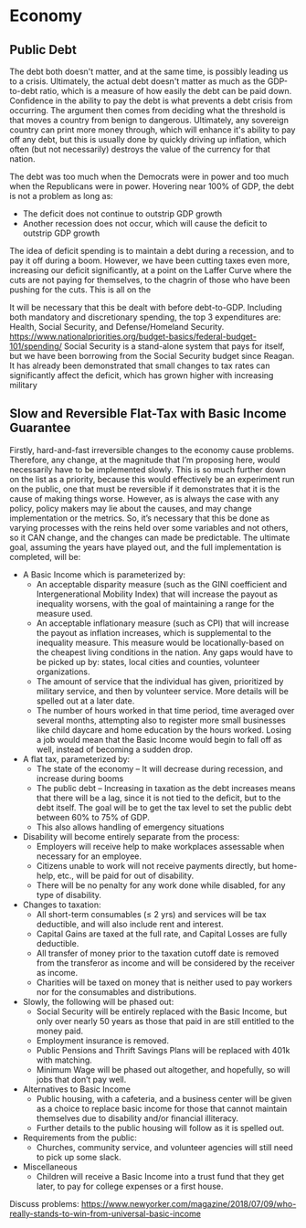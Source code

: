 # Economy

## Public Debt
The debt both doesn't matter, and at the same time, is possibly leading us to a crisis. Ultimately, the actual debt doesn't matter as much as the GDP-to-debt ratio, which is a measure of how easily the debt can be paid down. Confidence in the ability to pay the debt is what prevents a debt crisis from occurring. The argument then comes from deciding what the threshold is that moves a country from benign to dangerous. Ultimately, any sovereign country can print more money through, which will enhance it's ability to pay off any debt, but this is usually done by quickly driving up inflation, which often (but not necessarily) destroys the value of the currency for that nation.

The debt was too much when the Democrats were in power and too much when the Republicans were in power. Hovering near 100% of GDP, the debt is not a problem as long as:
* The deficit does not continue to outstrip GDP growth
* Another recession does not occur, which will cause the deficit to outstrip GDP growth

The idea of deficit spending is to maintain a debt during a recession, and to pay it off during a boom. However, we have been cutting taxes even more, increasing our deficit significantly, at a point on the Laffer Curve where the cuts are not paying for themselves, to the chagrin of those who have been pushing for the cuts. This is all on the 

It will be necessary that this be dealt with before debt-to-GDP. Including both mandatory and discretionary spending, the top 3 expenditures are: Health, Social Security, and Defense/Homeland Security.
https://www.nationalpriorities.org/budget-basics/federal-budget-101/spending/
Social Security is a stand-alone system that pays for itself, but we have been borrowing from the Social Security budget since Reagan.
It has already been demonstrated that small changes to tax rates can significantly affect the deficit, which has grown higher with increasing military 

[comment]: # (Can we tie Social Security to Stock Markeet???)

[comment]: # (Government can hold no more than 10% of any company, but must buy up if holding less than 5%. Government takeover of any company)

[comment]: # (Instead of taxing businesses, can we buy up stocks in them as silent partners? Can we buy foreign stocks to prevent power?)

## Slow and Reversible Flat-Tax with Basic Income Guarantee
Firstly, hard-and-fast irreversible changes to the economy cause problems. Therefore, any change, at the magnitude that I’m proposing here, would necessarily have to be implemented slowly.
This is so much further down on the list as a priority, because this would effectively be an experiment run on the public, one that must be reversible if it demonstrates that it is the cause of making things worse. However, as is always the case with any policy, policy makers may lie about the causes, and may change implementation or the metrics.
So, it’s necessary that this be done as varying processes with the reins held over some variables and not others, so it CAN change, and the changes can made be predictable. The ultimate goal, assuming the years have played out, and the full implementation is completed, will be:
* A Basic Income which is parameterized by:
    * An acceptable disparity measure (such as the GINI coefficient and Intergenerational Mobility Index) that will increase the payout as inequality worsens, with the goal of maintaining a range for the measure used.
    * An acceptable inflationary measure (such as CPI) that will increase the payout as inflation increases, which is supplemental to the inequality measure. This measure would be locationally-based on the cheapest living conditions in the nation. Any gaps would have to be picked up by: states, local cities and counties, volunteer organizations.
    * The amount of service that the individual has given, prioritized by military service, and then by volunteer service. More details will be spelled out at a later date.
    * The number of hours worked in that time period, time averaged over several months, attempting also to register more small businesses like child daycare and home education by the hours worked. Losing a job would mean that the Basic Income would begin to fall off as well, instead of becoming a sudden drop.
*	A flat tax, parameterized by:
    * The state of the economy – It will decrease during recession, and increase during booms
    * The public debt – Increasing in taxation as the debt increases means that there will be a lag, since it is not tied to the deficit, but to the debt itself. The goal will be to get the tax level to set the public debt between 60% to 75% of GDP.
    * This also allows handling of emergency situations
*	Disability will become entirely separate from the process:
    * Employers will receive help to make workplaces assessable when necessary for an employee.
    * Citizens unable to work will not receive payments directly, but home-help, etc., will be paid for out of disability.
    * There will be no penalty for any work done while disabled, for any type of disability.
*	Changes to taxation:
    * All short-term consumables (≤ 2 yrs) and services will be tax deductible, and will also include rent and interest.
    * Capital Gains are taxed at the full rate, and Capital Losses are fully deductible.
    * All transfer of money prior to the taxation cutoff date is removed from the transferor as income and will be considered by the receiver as income.
    * Charities will be taxed on money that is neither used to pay workers nor for the consumables and distributions.
* Slowly, the following will be phased out:
    * Social Security will be entirely replaced with the Basic Income, but only over nearly 50 years as those that paid in are still entitled to the money paid. 
    * Employment insurance is removed.
    * Public Pensions and Thrift Savings Plans will be replaced with 401k with matching.
    * Minimum Wage will be phased out altogether, and hopefully, so will jobs that don’t pay well.
* Alternatives to Basic Income
    * Public housing, with a cafeteria, and a business center will be given as a choice to replace basic income for those that cannot maintain themselves due to disability and/or financial illiteracy.
    * Further details to the public housing will follow as it is spelled out.
* Requirements from the public:
    * Churches, community service, and volunteer agencies will still need to pick up some slack.
* Miscellaneous
    * Children will receive a Basic Income into a trust fund that they get later, to pay for college expenses or a first house.

Discuss problems: https://www.newyorker.com/magazine/2018/07/09/who-really-stands-to-win-from-universal-basic-income
